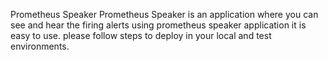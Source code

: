 Prometheus Speaker
Prometheus Speaker is an application where you can see and hear  the firing alerts using prometheus speaker application it is easy to use. please follow steps to deploy in your local and test environments. 
